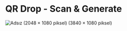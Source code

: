 # QR Drop - Scan & Generate

![Adsız (2048 × 1080 piksel) (3840 × 1080 piksel)](https://github.com/japsadev/QR_Drop/assets/62521215/e59302e2-73de-4c7e-a321-8d741e1760ee)
